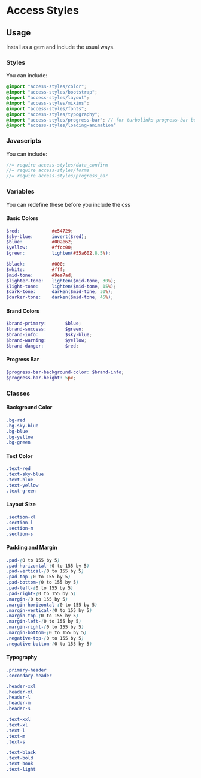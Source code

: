 # Access Styles

## Usage

Install as a gem and include the usual ways.

### Styles

You can include:

```scss
@import "access-styles/color";
@import "access-styles/bootstrap";
@import "access-styles/layout";
@import "access-styles/mixins";
@import "access-styles/fonts";
@import "access-styles/typography";
@import "access-styles/progress-bar"; // for turbolinks progress-bar be sure to include the js
@import "access-styles/loading-animation"
```

### Javascripts

You can include:

```javascript
//= require access-styles/data_confirm
//= require access-styles/forms
//= require access-styles/progress_bar
```

### Variables

You can redefine these before you include the css

#### Basic Colors

```scss
$red:            #e54729;
$sky-blue:       invert($red);
$blue:           #002e62;
$yellow:         #ffcc00;
$green:          lighten(#55a602,8.5%);

$black:          #000;
$white:          #fff;
$mid-tone:       #9ea7ad;
$lighter-tone:   lighten($mid-tone, 30%);
$light-tone:     lighten($mid-tone, 15%);
$dark-tone:      darken($mid-tone, 30%);
$darker-tone:    darken($mid-tone, 45%);
```

#### Brand Colors

```scss
$brand-primary:       $blue;
$brand-success:       $green;
$brand-info:          $sky-blue;
$brand-warning:       $yellow;
$brand-danger:        $red;
```

#### Progress Bar

```scss
$progress-bar-background-color: $brand-info;
$progress-bar-height: 5px;
```

### Classes

#### Background Color

```scss
.bg-red
.bg-sky-blue
.bg-blue
.bg-yellow
.bg-green
```

#### Text Color

```scss
.text-red
.text-sky-blue
.text-blue
.text-yellow
.text-green
```

#### Layout Size

```scss
.section-xl
.section-l
.section-m
.section-s
```

#### Padding and Margin

```scss
.pad-(0 to 155 by 5)
.pad-horizontal-(0 to 155 by 5)
.pad-vertical-(0 to 155 by 5)
.pad-top-(0 to 155 by 5)
.pad-bottom-(0 to 155 by 5)
.pad-left-(0 to 155 by 5)
.pad-right-(0 to 155 by 5)
.margin-(0 to 155 by 5)
.margin-horizontal-(0 to 155 by 5)
.margin-vertical-(0 to 155 by 5)
.margin-top-(0 to 155 by 5)
.margin-left-(0 to 155 by 5)
.margin-right-(0 to 155 by 5)
.margin-bottom-(0 to 155 by 5)
.negative-top-(0 to 155 by 5)
.negative-bottom-(0 to 155 by 5)
```

#### Typography

```scss
.primary-header
.secondary-header

.header-xxl
.header-xl
.header-l
.header-m
.header-s

.text-xxl
.text-xl
.text-l
.text-m
.text-s

.text-black
.text-bold
.text-book
.text-light
```
